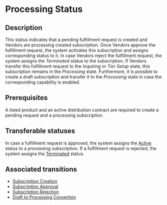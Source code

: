 # Processing Status 
## Description
This status indicates that a pending fulfillment request is created and Vendors are processing created subscription. 
Once Vendors approve the fulfillment request, the system activates this subscription and assigns corresponding status to it. In case Vendors reject the fulfillment request, the system assigns the *Terminated* status to the subscription. If Vendors transfer this fulfillment request to the *Inquiring* or *Tier Setup* state, this subscription remains in the *Processing* state. 
Furthermore, it is possible to create a draft subscription and transfer it to the *Processing* state in case the corresponding capability is enabled. 

## Prerequisites 
A listed product and an active distribution contract are required to create a pending request and a processing subscription.
## Transferable statuses
In case a fulfillment request is approved, the system assigns the [Active](s-b-active.html) status to a processing subscription.
If a fulfillment request is rejected, the system assigns the [Terminated](s-d-teminated.html) status.
## Associated transitions
* [Subscription Creation](t-1-new-subscription.html)
* [Subscription Approval](t-2-pro-active.html)
* [Subscription Rejection](t-3-pro-terminated.html)
* [Draft to Processing Convertion](t-12-draft-processing.html)
